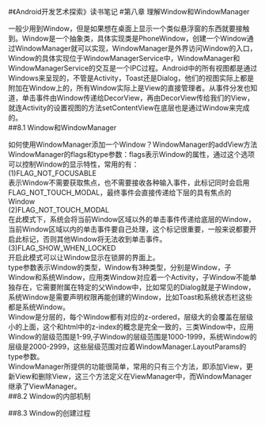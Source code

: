 #《Android开发艺术探索》读书笔记
#第八章 理解Window和WindowManager
	
一般少用到Window，但是如果想在桌面上显示一个类似悬浮窗的东西就要接触到。Window是一个抽象类，具体实现类是PhoneWindow，创建一个Window通过WindowManager就可以实现，WindowManager是外界访问Window的入口，Window的具体实现位于WindowManagerService中，WindowManager和WindowManagerService的交互是一个IPC过程。Android中的所有视图都是通过Windows来呈现的，不管是Activity，Toast还是Dialog，他们的视图实际上都是附加在Window上的，所有Window实际上是View的直接管理者。从事件分发也知道，单击事件由Window传递给DecorView，再由DecorView传给我们的View，就连Activity的设置视图的方法setContentView在底层也是通过Window来完成的。<br>
##8.1 Window和WindowManager
	
如何使用WindowManager添加一个Window？WindowManager的addView方法<br>
	WindowManager的flags和type参数：flags表示Window的属性，通过这个选项可以控制Window的显示特性，常用的有：<br>
	(1)FLAG_NOT_FOCUSABLE<br>
	表示Window不需要获取焦点，也不需要接收各种输入事件，此标记同时会启用FLAG_NOT_TOUCH_MODAL，最终事件会直接传递给下层的具有焦点的Window<br>
	(2)FLAG_NOT_TOUCH_MODAL<br>
	在此模式下，系统会将当前Window区域以外的单击事件传递给底层的Window，当前Window区域以内的单击事件要自己处理，这个标记很重要，一般来说都要开启此标记，否则其他Window将无法收到单击事件。<br>
	(3)FLAG_SHOW_WHEN_LOCKED<br>
	开启此模式可以让Window显示在锁屏的界面上。<br>
	type参数表示Window的类型，Window有3种类型，分别是Window，子Window和系统Window，应用类Window对应着一个Activity，子Window不能单独存在，它需要附属在特定的父Window中，比如常见的Dialog就是子Window，系统Window是需要声明权限再能创建的Window，比如Toast和系统状态栏这些都是系统Window。<br>
	Window是分层的，每个Window都有对应的z-ordered，层级大的会覆盖在层级小的上面，这个和html中的z-index的概念是完全一致的，三类Window中，应用Window的层级范围是1-99,子Window的层级范围是1000-1999，系统Window的层级是2000-2999，这些层级范围对应着WindowManager.LayoutParams的type参数。<br>
	WindowManager所提供的功能很简单，常用的只有三个方法，即添加View，更新View和删除View，这三个方法定义在ViewManager中，而WindowManager继承了ViewManager。<br>
##8.2 Window的内部机制
	
##8.3 Window的创建过程
